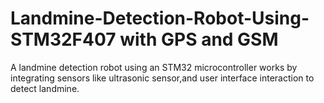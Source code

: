 # Landmine-Detection-Robot-Using-STM32F407 with GPS and GSM

A landmine detection robot using an STM32 microcontroller works by integrating sensors like ultrasonic sensor,and user interface interaction to detect landmine.
